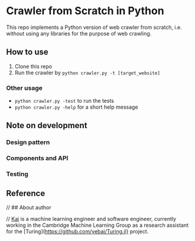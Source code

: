 # Crawler from Scratch in Python

This repo implements a Python version of web crawler from scratch, i.e. without using any libraries for the purpose of web crawling.

## How to use

1. Clone this repo
2. Run the crawler by `python crawler.py -t [target_website]`

### Other usage

- `python crawler.py -test` to run the tests
- `python crawler.py -help` for a short help message

## Note on development

### Design pattern

### Components and API

### Testing

## Reference

// ## About author

// [Kai](xukai92.github.io) is a machine learning engineer and software engineer, currently working in the Cambridge Machine Learning Group as a research assistant for the [Turing](https://github.com/yebai/Turing.jl} project. 